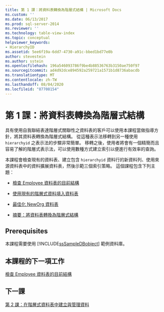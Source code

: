 ```yaml
---
title: 第 1 課：將資料表轉換為階層式結構 | Microsoft Docs
ms.custom: ''
ms.date: 06/13/2017
ms.prod: sql-server-2014
ms.reviewer: ''
ms.technology: table-view-index
ms.topic: conceptual
helpviewer_keywords:
- HierarchyID
ms.assetid: 5ee6f19a-6dd7-4730-a91c-bbed1bd77e0b
author: stevestein
ms.author: sstein
ms.openlocfilehash: 196a546093786f9be4b88536763b3150ae750f97
ms.sourcegitcommit: ad4d92dce894592a259721a1571b1d8736abacdb
ms.translationtype: MT
ms.contentlocale: zh-TW
ms.lasthandoff: 08/04/2020
ms.locfileid: "87708154"
---
```

# <a name="lesson-1-converting-a-table-to-a-hierarchical-structure"></a>第 1 課：將資料表轉換為階層式結構
  具有使用自我聯結表達階層式關聯性之資料表的客戶可以使用本課程當做指導方針，將其資料表轉換為階層式結構。 從這種表示法移轉到另一種使用 `hierarchyid` 之表示法的步驟非常簡單。 移轉之後，使用者將會有一個精簡而且容易了解的階層式表示法，可以使用數種方式建立索引以便進行有效率的查詢。  
  
 本課程會檢查現有的資料表、建立包含 `hierarchyid` 資料行的新資料列、使用來源資料表中的資料擴展資料表，然後示範三個索引策略。 這個課程包含下列主題：  
  
-   [檢查 Employee 資料表的目前結構](lesson-1-1-examining-the-current-structure-of-the-employee-table.md)  
  
-   [使用現有的階層式資料填入資料表](lesson-1-2-populating-a-table-with-existing-hierarchical-data.md)  
  
-   [最佳化 NewOrg 資料表](lesson-1-3-optimizing-the-neworg-table.md)  
  
-   [摘要：將資料表轉換為階層式結構](lesson-1-4-summary-converting-a-table-to-a-hierarchical-structure.md)  
  
## <a name="prerequisites"></a>Prerequisites  
 本課程需要使用 [!INCLUDE[ssSampleDBobject](../../includes/sssampledbobject-md.md)] 範例資料庫。  
  
## <a name="next-task-in-lesson"></a>本課程的下一項工作  
 [檢查 Employee 資料表的目前結構](lesson-1-1-examining-the-current-structure-of-the-employee-table.md)  
  
## <a name="next-lesson"></a>下一課  
 [第 2 課：在階層式資料表中建立與管理資料](lesson-2-creating-and-managing-data-in-a-hierarchical-table.md)  
  
  
